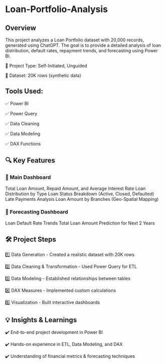# Loan-Portfolio-Analysis

## Overview

This project analyzes a Loan Portfolio dataset with 20,000 records, generated using ChatGPT. The goal is to provide a detailed analysis of loan distribution, default rates, repayment trends, and forecasting using Power BI.

🔹 Project Type: Self-Initiated, Unguided

🔹 Dataset: 20K rows (synthetic data)

## Tools Used:

✅ Power BI

✅ Power Query

✅ Data Cleaning

✅ Data Modeling

✅ DAX Functions

## 🔍 Key Features

### 📌 Main Dashboard

Total Loan Amount, Repaid Amount, and Average Interest Rate
Loan Distribution by Type
Loan Status Breakdown (Active, Closed, Defaulted)
Late Payments Analysis
Loan Amount by Branches (Geo-Spatial Mapping)

### 📌 Forecasting Dashboard

Loan Default Rate Trends
Total Loan Amount Prediction for Next 2 Years

## 🛠️ Project Steps

1️⃣ Data Generation - Created a realistic dataset with 20K rows

2️⃣ Data Cleaning & Transformation - Used Power Query for ETL

3️⃣ Data Modeling - Established relationships between tables

4️⃣ DAX Measures - Implemented custom calculations

5️⃣ Visualization - Built interactive dashboards

## 💡 Insights & Learnings

✔️ End-to-end project development in Power BI

✔️ Hands-on experience in ETL, Data Modeling, and DAX

✔️ Understanding of financial metrics & forecasting techniques
